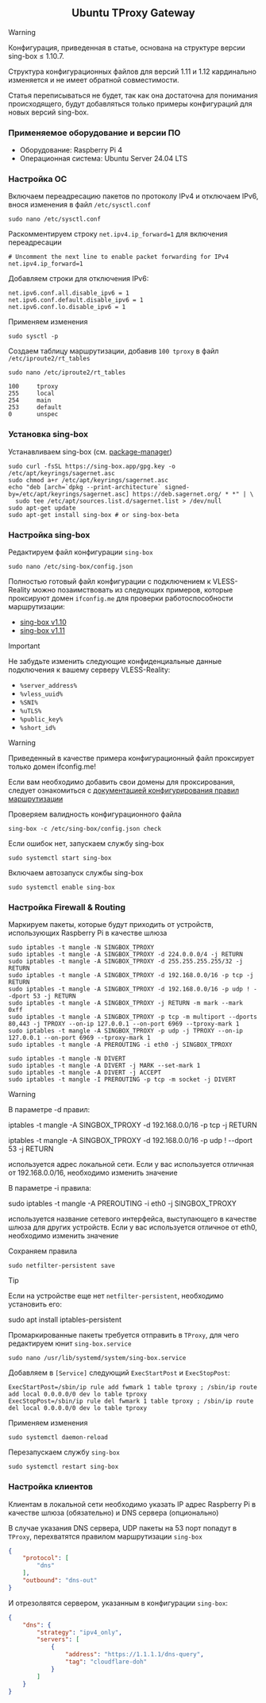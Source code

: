 <h2 align="center">Ubuntu TProxy Gateway</h2>

> [!WARNING]
> Конфигурация, приведенная в статье, основана на структуре версии sing-box ≤ 1.10.7.
>
> Структура конфигурационных файлов для версий 1.11 и 1.12 кардинально изменяется и не имеет обратной совместимости. 
>
> Статья переписываться не будет, так как она достаточна для понимания происходящего, будут добавляться только примеры конфигураций для новых версий sing-box. 

### Применяемое оборудование и версии ПО
- Оборудование: Raspberry Pi 4
- Операционная система: Ubuntu Server 24.04 LTS

### Настройка ОС
Включаем переадресацию пакетов по протоколу IPv4 и отключаем IPv6, внося изменения в файл `/etc/sysctl.conf` 
```shell
sudo nano /etc/sysctl.conf
```
Раскомментируем строку `net.ipv4.ip_forward=1` для включения переадресации 
```text
# Uncomment the next line to enable packet forwarding for IPv4
net.ipv4.ip_forward=1
```
Добавляем строки для отключения IPv6:
```shell
net.ipv6.conf.all.disable_ipv6 = 1
net.ipv6.conf.default.disable_ipv6 = 1
net.ipv6.conf.lo.disable_ipv6 = 1
```
Применяем изменения
```shell
sudo sysctl -p
```
Создаем таблицу маршрутизации, добавив `100 tproxy` в файл `/etc/iproute2/rt_tables`
```shell
sudo nano /etc/iproute2/rt_tables
```
```text
100     tproxy
255     local
254     main
253     default
0       unspec
```

### Установка sing-box
Устанавливаем sing-box (см. [package-manager](https://sing-box.sagernet.org/installation/package-manager/))
```shell
sudo curl -fsSL https://sing-box.app/gpg.key -o /etc/apt/keyrings/sagernet.asc
sudo chmod a+r /etc/apt/keyrings/sagernet.asc
echo "deb [arch=`dpkg --print-architecture` signed-by=/etc/apt/keyrings/sagernet.asc] https://deb.sagernet.org/ * *" | \
  sudo tee /etc/apt/sources.list.d/sagernet.list > /dev/null
sudo apt-get update
sudo apt-get install sing-box # or sing-box-beta
```

### Настройка sing-box
Редактируем файл конфигурации `sing-box` 
```shell
sudo nano /etc/sing-box/config.json
```
Полностью готовый файл конфигурации с подключением к VLESS-Reality можно позаимствовать из следующих примеров, которые 
проксируют домен `ifconfig.me` для проверки работоспособности маршрутизации:
- [sing-box v1.10](configs/ubuntu-tproxy-gateway-110.json)
- [sing-box v1.11](configs/ubuntu-tproxy-gateway-111.json)

> [!IMPORTANT]
> Не забудьте изменить следующие конфиденциальные данные подключения к вашему серверу VLESS-Reality:
> - `%server_address%`
> - `%vless_uuid%`
> - `%SNI%`
> - `%uTLS%`
> - `%public_key%`
> - `%short_id%`

> [!WARNING]
> Приведенный в качестве примера конфигурационный файл проксирует только домен ifconfig.me!
> 
> Если вам необходимо добавить свои домены для проксирования, следует ознакомиться с [документацией конфигурирования правил маршрутизации](https://sing-box.sagernet.org/configuration/route/rule/)

Проверяем валидность конфигурационного файла
```shell
sing-box -c /etc/sing-box/config.json check
```
Если ошибок нет, запускаем службу sing-box
```shell
sudo systemctl start sing-box
```
Включаем автозапуск службы sing-box
```shell
sudo systemctl enable sing-box
```

### Настройка Firewall & Routing
Маркируем пакеты, которые будут приходить от устройств, использующих Raspberry Pi в качестве шлюза
```shell
sudo iptables -t mangle -N SINGBOX_TPROXY
sudo iptables -t mangle -A SINGBOX_TPROXY -d 224.0.0.0/4 -j RETURN 
sudo iptables -t mangle -A SINGBOX_TPROXY -d 255.255.255.255/32 -j RETURN 
sudo iptables -t mangle -A SINGBOX_TPROXY -d 192.168.0.0/16 -p tcp -j RETURN
sudo iptables -t mangle -A SINGBOX_TPROXY -d 192.168.0.0/16 -p udp ! --dport 53 -j RETURN
sudo iptables -t mangle -A SINGBOX_TPROXY -j RETURN -m mark --mark 0xff
sudo iptables -t mangle -A SINGBOX_TPROXY -p tcp -m multiport --dports 80,443 -j TPROXY --on-ip 127.0.0.1 --on-port 6969 --tproxy-mark 1
sudo iptables -t mangle -A SINGBOX_TPROXY -p udp -j TPROXY --on-ip 127.0.0.1 --on-port 6969 --tproxy-mark 1
sudo iptables -t mangle -A PREROUTING -i eth0 -j SINGBOX_TPROXY

sudo iptables -t mangle -N DIVERT
sudo iptables -t mangle -A DIVERT -j MARK --set-mark 1
sudo iptables -t mangle -A DIVERT -j ACCEPT
sudo iptables -t mangle -I PREROUTING -p tcp -m socket -j DIVERT
```
> [!WARNING]
> В параметре -d правил:
> 
> iptables -t mangle -A SINGBOX_TPROXY -d 192.168.0.0/16 -p tcp -j RETURN
> 
> iptables -t mangle -A SINGBOX_TPROXY -d 192.168.0.0/16 -p udp ! --dport 53 -j RETURN
> 
> используется адрес локальной сети. Если у вас используется отличная от 192.168.0.0/16, необходимо изменить значение
> 
> В параметре -i правила:
> 
> sudo iptables -t mangle -A PREROUTING -i eth0 -j SINGBOX_TPROXY
> 
> используется название сетевого интерфейса, выступающего в качестве шлюза для других устройств. Если у вас используется отличное от eth0, необходимо изменить значение

Сохраняем правила
```shell
sudo netfilter-persistent save
```
> [!TIP]
> Если на устройстве еще нет `netfilter-persistent`, необходимо установить его:
>
> sudo apt install iptables-persistent

Промаркированные пакеты требуется отправить в `TProxy`, для чего редактируем юнит `sing-box.service`
```shell
sudo nano /usr/lib/systemd/system/sing-box.service
```
Добавляем в `[Service]` следующий `ExecStartPost` и `ExecStopPost`:
```shell
ExecStartPost=/sbin/ip rule add fwmark 1 table tproxy ; /sbin/ip route add local 0.0.0.0/0 dev lo table tproxy
ExecStopPost=/sbin/ip rule del fwmark 1 table tproxy ; /sbin/ip route del local 0.0.0.0/0 dev lo table tproxy
```
Применяем изменения
```shell
sudo systemctl daemon-reload
```
Перезапускаем службу `sing-box`
```shell
sudo systemctl restart sing-box
```

### Настройка клиентов
Клиентам в локальной сети необходимо указать IP адрес Raspberry Pi в качестве шлюза (обязательно) и DNS сервера (опционально)

В случае указания DNS сервера, UDP пакеты на 53 порт попадут в `TProxy`, перехватятся правилом маршрутизации `sing-box`
```json
{
    "protocol": [
        "dns"
    ],
    "outbound": "dns-out"
}
```
И отрезолвятся сервером, указанным в конфигурации `sing-box`:
```json
{
    "dns": {
        "strategy": "ipv4_only",
        "servers": [
            {
                "address": "https://1.1.1.1/dns-query",
                "tag": "cloudflare-doh"
            }
        ]
    }
}
```
